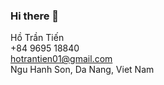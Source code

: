 ### Hi there 👋

Hồ Trần Tiến <br>
+84 9695 18840 <br>
hotrantien01@gmail.com <br>
Ngu Hanh Son, Da Nang, Viet Nam
